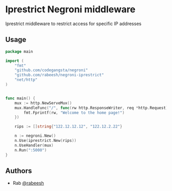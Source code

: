 # Iprestrict Negroni middleware

Iprestrict middleware to restrict access for specific IP addresses

## Usage

~~~ go
package main

import (
    "fmt"
    "github.com/codegangsta/negroni"
    "github.com/rabeesh/negroni-iprestrict"
    "net/http"
)


func main() {
    mux := http.NewServeMux()
    mux.HandleFunc("/", func(rw http.ResponseWriter, req *http.Request) {
        fmt.Fprintf(rw, "Welcome to the home page!")
    })

    rips := []string{"122.12.12.12", "122.12.2.22"}

    n := negroni.New()
    n.Use(iprestrict.New(rips))
    n.UseHandler(mux)
    n.Run(":5000")
}
~~~

## Authors

- Rab [@rabeesh](http://stackoverflow.com/users/1722625/rab)